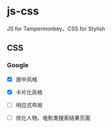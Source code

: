 # js-css
JS for Tampermonkey、CSS for Stylish

## CSS

### Google

- [x] 居中风格

- [x] 卡片化风格

- [ ] 响应式布局

- [ ] 优化人物、电影类搜索结果页面
